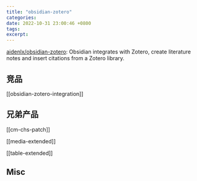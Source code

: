 ```yaml
---
title: "obsidian-zotero"
categories: 
date: 2022-10-31 23:00:46 +0800
tags: 
excerpt: 
---
```



[aidenlx/obsidian-zotero](https://github.com/aidenlx/obsidian-zotero): Obsidian integrates with Zotero, create literature notes and insert citations from a Zotero library.



## 竞品

[[obsidian-zotero-integration]]

## 兄弟产品

[[cm-chs-patch]]

[[media-extended]]

[[table-extended]]



## Misc


